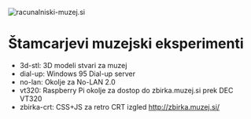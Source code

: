 ![racunalniski-muzej.si](https://raw.githubusercontent.com/markostamcar/muzej.si/master/muzej.jpg)
# Štamcarjevi muzejski eksperimenti
- 3d-stl: 3D modeli stvari za muzej
- dial-up: Windows 95 Dial-up server
- no-lan: Okolje za No-LAN 2.0
- vt320: Raspberry Pi okolje za dostop do zbirka.muzej.si prek DEC VT320
- zbirka-crt: CSS+JS za retro CRT izgled http://zbirka.muzej.si/
